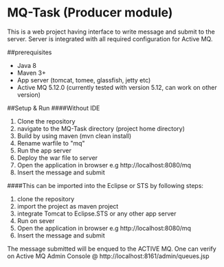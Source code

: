 # MQ-Task (Producer module)
This is a web project having interface to write message and submit to the server. Server is integrated with all required configuration for Active MQ.

##prerequisites
- Java 8
- Maven 3+
- App server (tomcat, tomee, glassfish, jetty etc)
- Active MQ 5.12.0 (currently tested with version 5.12, can work on other version)

##Setup & Run
####Without IDE
1. Clone the repository
2. navigate to the MQ-Task directory (project home directory)
3. Build by using maven (mvn clean install)
4. Rename warfile to "mq"
5. Run the app server
6. Deploy the war file to server
7. Open the application in browser e.g http://localhost:8080/mq
8. Insert the message and submit


####This can be imported into the Eclipse or STS by following steps: 
1. clone the repository
2. import the project as maven project
3. integrate Tomcat to Eclipse.STS or any other app server
4. Run on sever
5. Open the application in browser e.g http://localhost:8080/mq
6. Insert the message and submit

The message submitted will be enqued to the ACTIVE MQ. One can verify on Active MQ Admin Console
@ http://localhost:8161/admin/queues.jsp 

